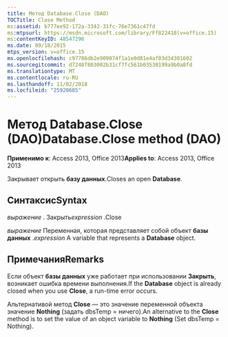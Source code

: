 ```yaml
---
title: Метод Database.Close (DAO)
TOCTitle: Close Method
ms:assetid: b777ee92-172a-3342-31fc-76e7361c47fd
ms:mtpsurl: https://msdn.microsoft.com/library/Ff822418(v=office.15)
ms:contentKeyID: 48547296
ms.date: 09/18/2015
mtps_version: v=office.15
ms.openlocfilehash: c97786db2e909074f1a1e0d81e4af03d34301602
ms.sourcegitcommit: d7248f803002b31cf7fc561b03530199a9b0a8fd
ms.translationtype: MT
ms.contentlocale: ru-RU
ms.lasthandoff: 11/02/2018
ms.locfileid: "25920685"
---
```

# <a name="databaseclose-method-dao"></a><span data-ttu-id="77c10-102">Метод Database.Close (DAO)</span><span class="sxs-lookup"><span data-stu-id="77c10-102">Database.Close method (DAO)</span></span>


<span data-ttu-id="77c10-103">**Применимо к**: Access 2013, Office 2013</span><span class="sxs-lookup"><span data-stu-id="77c10-103">**Applies to**: Access 2013, Office 2013</span></span>

<span data-ttu-id="77c10-104">Закрывает открыть **базу данных**.</span><span class="sxs-lookup"><span data-stu-id="77c10-104">Closes an open **Database**.</span></span>

## <a name="syntax"></a><span data-ttu-id="77c10-105">Синтаксис</span><span class="sxs-lookup"><span data-stu-id="77c10-105">Syntax</span></span>

<span data-ttu-id="77c10-106">*выражение* . Закрыть</span><span class="sxs-lookup"><span data-stu-id="77c10-106">*expression* .Close</span></span>

<span data-ttu-id="77c10-107">*выражение* Переменная, которая представляет собой объект **базы данных** .</span><span class="sxs-lookup"><span data-stu-id="77c10-107">*expression* A variable that represents a **Database** object.</span></span>

## <a name="remarks"></a><span data-ttu-id="77c10-108">Примечания</span><span class="sxs-lookup"><span data-stu-id="77c10-108">Remarks</span></span>

<span data-ttu-id="77c10-109">Если объект **базы данных** уже работает при использовании **Закрыть**, возникает ошибка времени выполнения.</span><span class="sxs-lookup"><span data-stu-id="77c10-109">If the **Database** object is already closed when you use **Close**, a run-time error occurs.</span></span>

<span data-ttu-id="77c10-110">Альтернативой метод **Close** — это значение переменной объекта значение **Nothing** (задать dbsTemp = ничего).</span><span class="sxs-lookup"><span data-stu-id="77c10-110">An alternative to the **Close** method is to set the value of an object variable to **Nothing** (Set dbsTemp = Nothing).</span></span>

